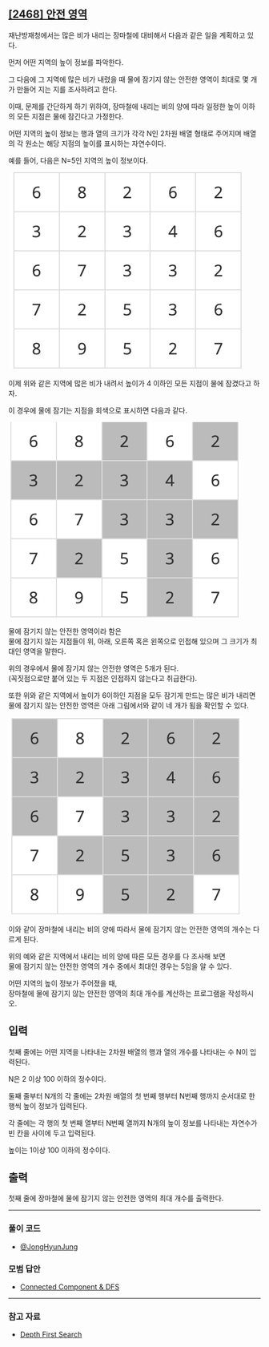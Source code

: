 ## [[2468] 안전 영역](https://www.acmicpc.net/problem/2468)
재난방재청에서는 많은 비가 내리는 장마철에 대비해서 다음과 같은 일을 계획하고 있다. 

먼저 어떤 지역의 높이 정보를 파악한다. 

그 다음에 그 지역에 많은 비가 내렸을 때 물에 잠기지 않는 안전한 영역이 최대로 몇 개가 만들어 지는 지를 조사하려고 한다. 

이때, 문제를 간단하게 하기 위하여, 장마철에 내리는 비의 양에 따라 일정한 높이 이하의 모든 지점은 물에 잠긴다고 가정한다.

어떤 지역의 높이 정보는 행과 열의 크기가 각각 N인 2차원 배열 형태로 주어지며 배열의 각 원소는 해당 지점의 높이를 표시하는 자연수이다. 

예를 들어, 다음은 N=5인 지역의 높이 정보이다.

<!-- |6	|8	|2	|6	|2	|
|--|--|--|--|--|
|**3**	|**2**	|**3**	|**4**	|**6**	|
|**6**	|**7**	|**3**	|**3**	|**2**	|
|**7**	|**2**	|**5**	|**3**	|**6**	|
|**8**	|**9**	|**5**	|**2**	|**7**	| -->

![alt text](image-1.png)

이제 위와 같은 지역에 많은 비가 내려서 높이가 4 이하인 모든 지점이 물에 잠겼다고 하자. 

이 경우에 물에 잠기는 지점을 회색으로 표시하면 다음과 같다.

![alt text](image.png)

물에 잠기지 않는 안전한 영역이라 함은 <br> 
물에 잠기지 않는 지점들이 위, 아래, 오른쪽 혹은 왼쪽으로 인접해 있으며 그 크기가 최대인 영역을 말한다. 

위의 경우에서 물에 잠기지 않는 안전한 영역은 5개가 된다. <br>
(꼭짓점으로만 붙어 있는 두 지점은 인접하지 않는다고 취급한다).

또한 위와 같은 지역에서 높이가 6이하인 지점을 모두 잠기게 만드는 많은 비가 내리면 <br> 물에 잠기지 않는 안전한 영역은 아래 그림에서와 같이 네 개가 됨을 확인할 수 있다.

![alt text](image-2.png)

이와 같이 장마철에 내리는 비의 양에 따라서 물에 잠기지 않는 안전한 영역의 개수는 다르게 된다. 

위의 예와 같은 지역에서 내리는 비의 양에 따른 모든 경우를 다 조사해 보면 <br>
물에 잠기지 않는 안전한 영역의 개수 중에서 최대인 경우는 5임을 알 수 있다.

어떤 지역의 높이 정보가 주어졌을 때, <br>
장마철에 물에 잠기지 않는 안전한 영역의 최대 개수를 계산하는 프로그램을 작성하시오.

## 입력
첫째 줄에는 어떤 지역을 나타내는 2차원 배열의 행과 열의 개수를 나타내는 수 N이 입력된다. 

N은 2 이상 100 이하의 정수이다. 

둘째 줄부터 N개의 각 줄에는 2차원 배열의 첫 번째 행부터 N번째 행까지 순서대로 한 행씩 높이 정보가 입력된다. 

각 줄에는 각 행의 첫 번째 열부터 N번째 열까지 N개의 높이 정보를 나타내는 자연수가 빈 칸을 사이에 두고 입력된다. 

높이는 1이상 100 이하의 정수이다.

## 출력
첫째 줄에 장마철에 물에 잠기지 않는 안전한 영역의 최대 개수를 출력한다.

***

### 풀이 코드

- [@JongHyunJung](https://github.com/almond0115/Algorithm-CodingTest/blob/main/BackJoon/DFS%2CBFS/2468/jjh.cpp)

### 모범 답안

- [Connected Component & DFS](https://github.com/almond0115/Algorithm-CodingTest/blob/main/BackJoon/DFS%2CBFS/2468/solution_1.cpp)

***

### 참고 자료

* [Depth First Search](https://almond0115.tistory.com/entry/DFS-Depth-First-Search-이란)